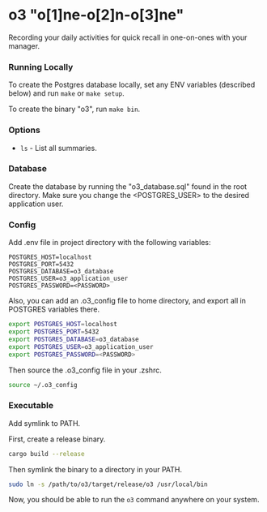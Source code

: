 # o3 "o[1]ne-o[2]n-o[3]ne"
Recording your daily activities for quick recall in one-on-ones with your manager.

### Running Locally
To create the Postgres database locally, set any ENV variables (described below) and run `make` or `make setup`.

To create the binary "o3", run `make bin`.

### Options
- `ls` - List all summaries.

### Database
Create the database by running the "o3_database.sql" found in the root directory.  Make sure you change the <POSTGRES_USER> to the desired application user.

### Config
Add .env file in project directory with the following variables:

```env
POSTGRES_HOST=localhost
POSTGRES_PORT=5432
POSTGRES_DATABASE=o3_database
POSTGRES_USER=o3_application_user
POSTGRES_PASSWORD=<PASSWORD>
```

Also, you can add an .o3_config file to home directory, and export all in POSTGRES variables there.  

```zsh
export POSTGRES_HOST=localhost
export POSTGRES_PORT=5432
export POSTGRES_DATABASE=o3_database
export POSTGRES_USER=o3_application_user
export POSTGRES_PASSWORD=<PASSWORD>
```

Then source the .o3_config file in your .zshrc.

```zsh
source ~/.o3_config
```


### Executable
Add symlink to PATH.

First, create a release binary.

```zsh
cargo build --release
```

Then symlink the binary to a directory in your PATH.

```zsh
sudo ln -s /path/to/o3/target/release/o3 /usr/local/bin
```

Now, you should be able to run the `o3` command anywhere on your system.
